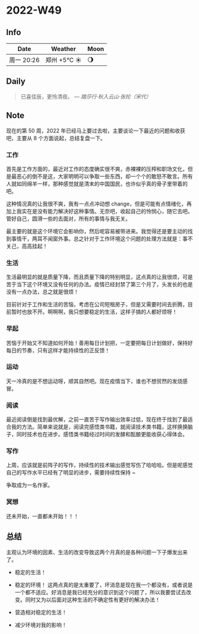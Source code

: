 # 2022-W49

## Info

| Date           | Weather      | Moon |
| -------------- | ------------ | ---- |
| 周一 20:26 | 郑州 +5°C ☀️   | 🌖 |

## Daily

> 已喜佳辰，更怜清夜。
> — *踏莎行·秋入云山·张抡（宋代）*

## Note

现在的第 50 周，2022 年已经马上要过去啦，主要谈论一下最近的问题和收获吧，主要从 8 个方面说起，总结复盘一下。

### 工作

首先是工作方面的，最近对工作的态度确实很不爽，赤裸裸的压榨和职场文化，但是最恶心的倒不是这，大家明明可以争取一些东西，却一个个的敢怒不敢言。所有人就如同绵羊一样，那种感觉就是清末的中国国民，也许似乎真的骨子里带着的吧。

这种情况真的让我很不爽，我有一点点冲动想 change，但是可能有点情绪化，再加上我实在是没有能力解决好这种事情。无奈吧，收起自己的怜悯心，随它去吧。管好自己，圆滑一些的去面对，所有的事情与我无关。

最主要的就是这个环境它会影响你，然后呢容易被带进来。我觉得还是要主动的找到事情干，两耳不闻窗外事。总之针对于工作环境这个问题的处理方法就是：事不关己，高高挂起！

### 生活

生活最明显的就是质量下降，而且质量下降的特别明显，这点真的让我很烦，可是苦于当下这个环境又没有任何的办法。疫情已经封禁了第三个月了，头发长的也是没有一点办法，总之就是很烦！

目前针对于工作和生活的苦恼，考虑在公司短租房子，但是又需要时间去折腾，目前暂时也放不开。啊啊啊，我只想要稳定的生活，这样子搞的人都好烦呀！

### 早起

苦恼于开始又不知道如何开始！善用每日计划把，一定要把每日计划做好，保持好每日的节奏，只有这样才能持续性的正反馈！

### 运动

天一冷真的是不想运动呀，顺其自然吧。现在疫情当下，谁也不想贸然的发烧感冒。

### 阅读

最近阅读倒是找到最优解，之前一直苦于写作输出效率过低，现在终于找到了最适合我的方法。简单来说就是，阅读完感悟类书籍，就阅读技术类书籍，这样换换脑子，同时技术也在进步。感悟类书籍经过时间的发酵和酝酿更能收获心得体会。

### 写作

上周，应该就是前阵子的写作，持续性的技术输出感觉写伤了哈哈哈。但是呢感觉自己的写作水平已经有了明显的进步，需要持续性保持 ~

争取成为一名作家。

### 冥想

还未开始，一直都未开始！！！

## 总结

主观认为环境的因素、生活的改变导致这两个月真的是各种问题一下子爆发出来了。
 - 稳定的生活！
 - 稳定的环境！
这两点真的是太重要了，坏消息是现在我一个都没有，或者说是一个都不适应。好消息是我已经充分的意识到这个问题了，所以我要尝试去改变。同时又为以后面对这种生活的不确定性有更好的解决办法！

 - 营造相对稳定的生活！
 - 减少环境对我的影响！
